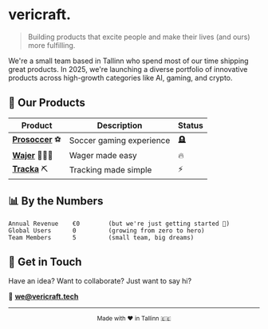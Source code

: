 # vericraft.

> Building products that excite people and make their lives (and ours) more fulfilling.

We're a small team based in Tallinn who spend most of our time shipping great products. In 2025, we're launching a diverse portfolio of innovative products across high-growth categories like AI, gaming, and crypto.

## 🚀 Our Products

| Product | Description | Status |
|---------|-------------|--------|
| **[Prosoccer](https://prosoccer.io)** ⚽ | Soccer gaming experience | 🪦 |
| **[Wajer](https://wajer.app)** 🧑🏾‍🍳 | Wager made easy | 🔥 |
| **[Tracka](https://tracka.io)** ⛏️ | Tracking made simple | ⚡ |

## 📊 By the Numbers

```
Annual Revenue    €0        (but we're just getting started 💪)
Global Users      0         (growing from zero to hero)
Team Members      5         (small team, big dreams)
```

## 💬 Get in Touch

Have an idea? Want to collaborate? Just want to say hi?

📧 **[we@vericraft.tech](mailto:we@vericraft.tech)**

---

<div align="center">
  <sub>Made with ❤️ in Tallinn 🇪🇪</sub>
</div>
